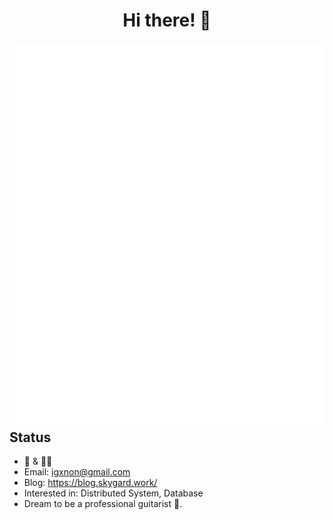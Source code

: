 <h1 align="center">Hi there! 👋</h1>

<img align='left' src='github-metrics.svg'>

## Status

- 🎸 & 👨‍💻
- Email: igxnon@gmail.com
- Blog: https://blog.skygard.work/
- Interested in: Distributed System, Database
- Dream to be a professional guitarist 🤤.
